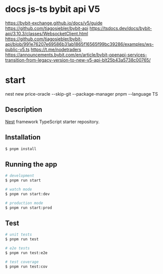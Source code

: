 # docs js-ts bybit api V5
https://bybit-exchange.github.io/docs/v5/guide
https://github.com/tiagosiebler/bybit-api
https://tsdocs.dev/docs/bybit-api/3.10.3/classes/WebsocketClient.html
https://github.com/tiagosiebler/bybit-api/blob/991e76207e69586b31ab1865f16565f99bc39286/examples/ws-public-v5.ts
https://t.me/nodetraders
https://announcements.bybit.com/en/article/bybit-openapi-services-transition-from-legacy-version-to-new-v5-api-blt25b43a5738c00765/
# start
nest new price-oracle --skip-git --package-manager pnpm --language TS


## Description

[Nest](https://github.com/nestjs/nest) framework TypeScript starter repository.

## Installation

```bash
$ pnpm install
```

## Running the app

```bash
# development
$ pnpm run start

# watch mode
$ pnpm run start:dev

# production mode
$ pnpm run start:prod
```

## Test

```bash
# unit tests
$ pnpm run test

# e2e tests
$ pnpm run test:e2e

# test coverage
$ pnpm run test:cov
```